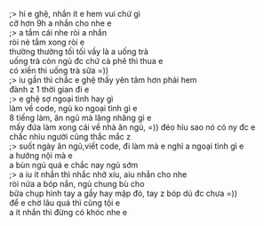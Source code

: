 ;> hi e ghệ, nhắn ít e hem vui chứ gì<br>
cỡ hơn 9h a nhắn cho nhe e<br>
;> a tắm cái nhe ròi a nhắn<br>
ròi nè tắm xong ròi e<br>
thường thường tối tối vầy là a uống trà<br>
uống trà còn ngủ đc chứ cà phê thì thua e<br>
có xiền thì uống trà sữa =))<br>
;> iu gần thì chắc e ghệ thấy yên tâm hơn phải hem<br>
đành z 1 thời gian đi e<br>
;> e ghệ sợ ngoại tình hay gì<br>
làm về code, ngủ ko ngoại tình gì e<br>
8 tiếng làm, ăn ngủ mà lăng nhăng gì e<br>
mấy đứa làm xong cái về nhà ăn ngủ, =)) đéo hỉu sao nó có ny đc e<br>
chắc nhìu người cũng thắc mắc z<br>
;> suốt ngày ăn ngủ,viết code, đi làm mà e nghỉ a ngoại tình gì e<br>
a hướng nội mà e<br>
a  bùn ngủ quá e chắc nay ngủ sớm<br>
;> a iu ít nhắn thì nhắc nhở xíu, aiu nhắn cho nhe<br>
ròi nửa a bóp nắn, ngủ chung bù cho<br>
bữa chụp hình tay a gầy hay mập đó, tay z bóp dú đc chưa =))<br>
để e chờ lâu quá thì cũng tội e<br>
a ít nhắn thì đừng có khóc nhe e
